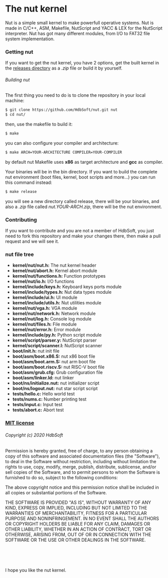 # The nut kernel
Nut is a simple small kernel to make powerfull operative systems. Nut is made in C/C++, ASM, Makefile, NutScript and YACC & LEX for the NutScript interpreter. Nut has got many different modules, from I/O to FAT32 file system implementation.


### Getting nut
If you want to get the nut kernel, you have 2 options, get the built kernel in the [releases directory](https://github.com/HdbSoft/nut/releases) as a *.zip* file or build it by yourself.

###### Building nut
The first thing you need to do is to clone the repository in your local machine:
```bash
$ git clone https://github.com/HdbSoft/nut.git nut
$ cd nut/
```

then, use the makefile to build it:
```bash
$ make
```

you can also configure your compiler and architecture:
```bash
$ make ARCH=YOUR-ARCHITECTURE COMPILER=YOUR-COMPILER
```

by default nut Makefile uses **x86** as target architecture and **gcc** as compiler.


Your binaries will be in the bin directory. If you want to build the complete nut environment (boot files, kernel, boot scripts and more...) you can run this command instead:
```bash
$ make release
```

you will see a new directory called release, there will be your binaries, and also a *.zip* file called *nut.YOUR-ARCH.zip*, there will be the nut environment.


### Contributing
If you want to contribute and you are not a member of HdbSoft, you just need to fork this repository and make your changes there, then make a pull request and we will see it.

### nut file tree
- **kernel/nut/nut.h:** The nut kernel header
- **kernel/nut/abort.h:** Kernel abort module
- **kernel/nut/functions.h:** Function prototypes
- **kernel/nut/io.h:** I/O functions
- **kernel/include/keys.h:** Keyboard keys ports module
- **kernel/include/types.h:** Nut data types module
- **kernel/include/ui.h:** UI module
- **kernel/include/utils.h:** Nut utilities module
- **kernel/nut/vga.h:** VGA module
- **kernel/nut/network.h:** Network module
- **kernel/nut/log.h:** Console log module
- **kernel/nut/files.h:** File module
- **kernel/nut/error.h:** Error module
- **kernel/include/py.h:** Python script module
- **kernel/script/parser.y:** NutScript parser
- **kernel/script/scanner.l:** NutScript scanner
- **boot/init.h:** nut init file
- **boot/asm/boot.x86.S:** nut x86 boot file
- **boot/asm/boot.arm.S:** nut arm boot file
- **boot/asm/boot.riscv.S:** nut RISC-V boot file
- **boot/asm/grub.cfg:** Grub configuration file
- **boot/asm/linker.ld:** nut linker
- **boot/ns/initialize.nut:** nut initializer script
- **boot/ns/logout.nut:** nut star script script
- **tests/hello.c:** Hello world test
- **tests/nums.c:** Number printing test
- **tests/input.c:** Input test
- **tests/abort.c:** Abort test


### [MIT license](LICENSE.md)

###### Copyright (c) 2020 HdbSoft

Permission is hereby granted, free of charge, to any person obtaining a copy
of this software and associated documentation files (the "Software"), to deal
in the Software without restriction, including without limitation the rights
to use, copy, modify, merge, publish, distribute, sublicense, and/or sell
copies of the Software, and to permit persons to whom the Software is
furnished to do so, subject to the following conditions:

The above copyright notice and this permission notice shall be included in all
copies or substantial portions of the Software.

THE SOFTWARE IS PROVIDED "AS IS", WITHOUT WARRANTY OF ANY KIND, EXPRESS OR
IMPLIED, INCLUDING BUT NOT LIMITED TO THE WARRANTIES OF MERCHANTABILITY,
FITNESS FOR A PARTICULAR PURPOSE AND NONINFRINGEMENT. IN NO EVENT SHALL THE
AUTHORS OR COPYRIGHT HOLDERS BE LIABLE FOR ANY CLAIM, DAMAGES OR OTHER
LIABILITY, WHETHER IN AN ACTION OF CONTRACT, TORT OR OTHERWISE, ARISING FROM,
OUT OF OR IN CONNECTION WITH THE SOFTWARE OR THE USE OR OTHER DEALINGS IN THE
SOFTWARE.

<br>
<br>
<br>

I hope you like the nut kernel.